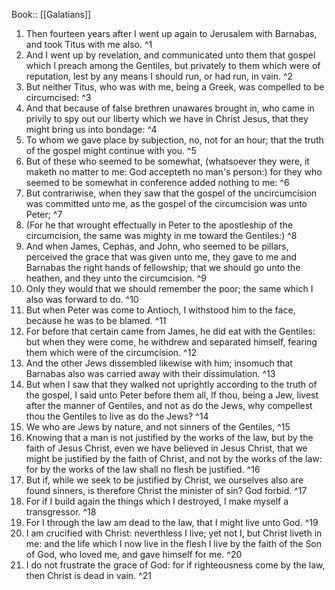  Book:: [[Galatians]]
 1. Then fourteen years after I went up again to Jerusalem with Barnabas, and took Titus with me also. ^1
 2. And I went up by revelation, and communicated unto them that gospel which I preach among the Gentiles, but privately to them which were of reputation, lest by any means I should run, or had run, in vain. ^2
 3. But neither Titus, who was with me, being a Greek, was compelled to be circumcised: ^3
 4. And that because of false brethren unawares brought in, who came in privily to spy out our liberty which we have in Christ Jesus, that they might bring us into bondage: ^4
 5. To whom we gave place by subjection, no, not for an hour; that the truth of the gospel might continue with you. ^5
 6. But of these who seemed to be somewhat, (whatsoever they were, it maketh no matter to me: God accepteth no man's person:) for they who seemed to be somewhat in conference added nothing to me: ^6
 7. But contrariwise, when they saw that the gospel of the uncircumcision was committed unto me, as the gospel of the circumcision was unto Peter; ^7
 8. (For he that wrought effectually in Peter to the apostleship of the circumcision, the same was mighty in me toward the Gentiles:) ^8
 9. And when James, Cephas, and John, who seemed to be pillars, perceived the grace that was given unto me, they gave to me and Barnabas the right hands of fellowship; that we should go unto the heathen, and they unto the circumcision. ^9
 10. Only they would that we should remember the poor; the same which I also was forward to do. ^10
 11. But when Peter was come to Antioch, I withstood him to the face, because he was to be blamed. ^11
 12. For before that certain came from James, he did eat with the Gentiles: but when they were come, he withdrew and separated himself, fearing them which were of the circumcision. ^12
 13. And the other Jews dissembled likewise with him; insomuch that Barnabas also was carried away with their dissimulation. ^13
 14. But when I saw that they walked not uprightly according to the truth of the gospel, I said unto Peter before them all, If thou, being a Jew, livest after the manner of Gentiles, and not as do the Jews, why compellest thou the Gentiles to live as do the Jews? ^14
 15. We who are Jews by nature, and not sinners of the Gentiles, ^15
 16. Knowing that a man is not justified by the works of the law, but by the faith of Jesus Christ, even we have believed in Jesus Christ, that we might be justified by the faith of Christ, and not by the works of the law: for by the works of the law shall no flesh be justified. ^16
 17. But if, while we seek to be justified by Christ, we ourselves also are found sinners, is therefore Christ the minister of sin? God forbid. ^17
 18. For if I build again the things which I destroyed, I make myself a transgressor. ^18
 19. For I through the law am dead to the law, that I might live unto God. ^19
 20. I am crucified with Christ: neverthless I live; yet not I, but Christ liveth in me: and the life which I now live in the flesh I live by the faith of the Son of God, who loved me, and gave himself for me. ^20
 21. I do not frustrate the grace of God: for if righteousness come by the law, then Christ is dead in vain. ^21
